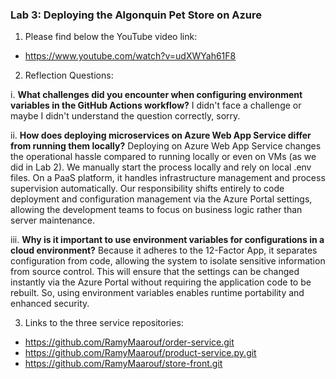 ### Lab 3: Deploying the Algonquin Pet Store on Azure

1. Please find below the YouTube video link:

- https://www.youtube.com/watch?v=udXWYah61F8


2. Reflection Questions:

i. **What challenges did you encounter when configuring environment variables in the GitHub Actions workflow?**
    I didn't face a challenge or maybe I didn't understand the question correctly, sorry.

ii. **How does deploying microservices on Azure Web App Service differ from running them locally?**
    Deploying on Azure Web App Service changes the operational hassle compared to running locally or even on VMs (as we did in Lab 2). We manually start the process locally and rely on local .env files. On a PaaS platform, it handles infrastructure management and process supervision automatically. Our responsibility shifts entirely to code deployment and configuration management via the Azure Portal settings, allowing the development teams to focus on business logic rather than server maintenance.

iii. **Why is it important to use environment variables for configurations in a cloud environment?**
    Because it adheres to the 12-Factor App, it separates configuration from code, allowing the system to isolate sensitive information from source control. This will ensure that the settings can be changed instantly via the Azure Portal without requiring the application code to be rebuilt. So, using environment variables enables runtime portability and enhanced security.

3. Links to the three service repositories:

- https://github.com/RamyMaarouf/order-service.git
- https://github.com/RamyMaarouf/product-service.py.git
- https://github.com/RamyMaarouf/store-front.git